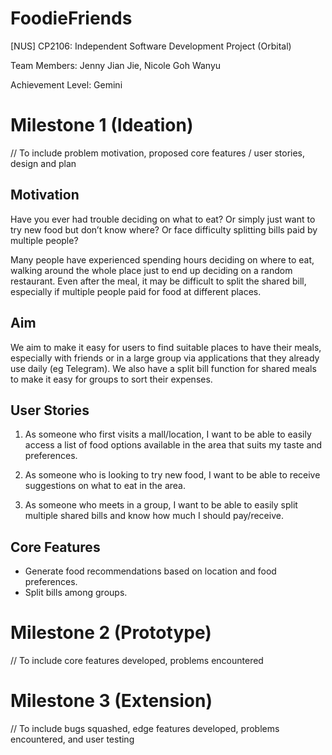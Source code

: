# FoodieFriends
[NUS] CP2106: Independent Software Development Project (Orbital)

Team Members: Jenny Jian Jie, Nicole Goh Wanyu

Achievement Level: Gemini

# Milestone 1 (Ideation)

// To include problem motivation, proposed core features / user stories, design and plan

## Motivation 

Have you ever had trouble deciding on what to eat? Or simply just want to try new food but don’t know where? Or face difficulty splitting bills paid by multiple people? 

Many people have experienced spending hours deciding on where to eat, walking around the whole place just to end up deciding on a random restaurant. Even after the meal, it may be difficult to split the shared bill, especially if multiple people paid for food at different places.

## Aim 

We aim to make it easy for users to find suitable places to have their meals, especially with friends or in a large group via applications that they already use daily (eg Telegram). We also have a split bill function for shared meals to make it easy for groups to sort their expenses.

## User Stories

1. As someone who first visits a mall/location, I want to be able to easily access a list of food options available in the area that suits my taste and preferences.

2. As someone who is looking to try new food, I want to be able to receive suggestions on what to eat in the area.

3. As someone who meets in a group, I want to be able to easily split multiple shared bills and know how much I should pay/receive. 

## Core Features

- Generate food recommendations based on location and food preferences.
- Split bills among groups.


# Milestone 2 (Prototype)

// To include core features developed, problems encountered

# Milestone 3 (Extension)

// To include bugs squashed, edge features developed, problems encountered, and user testing


